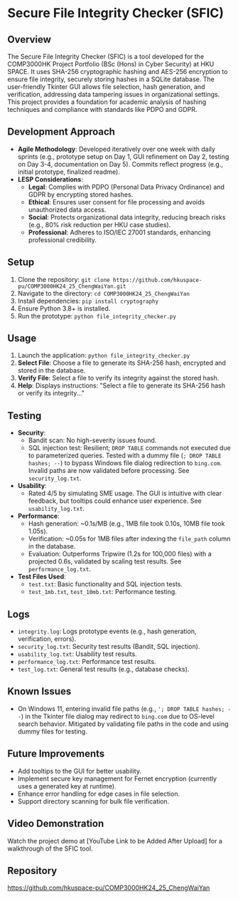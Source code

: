 # Secure File Integrity Checker (SFIC)

## Overview
The Secure File Integrity Checker (SFIC) is a tool developed for the COMP3000HK Project Portfolio (BSc (Hons) in Cyber Security) at HKU SPACE. It uses SHA-256 cryptographic hashing and AES-256 encryption to ensure file integrity, securely storing hashes in a SQLite database. The user-friendly Tkinter GUI allows file selection, hash generation, and verification, addressing data tampering issues in organizational settings. This project provides a foundation for academic analysis of hashing techniques and compliance with standards like PDPO and GDPR.

## Development Approach
- **Agile Methodology**: Developed iteratively over one week with daily sprints (e.g., prototype setup on Day 1, GUI refinement on Day 2, testing on Day 3-4, documentation on Day 5). Commits reflect progress (e.g., initial prototype, finalized readme).
- **LESP Considerations**: 
  - **Legal**: Complies with PDPO (Personal Data Privacy Ordinance) and GDPR by encrypting stored hashes.
  - **Ethical**: Ensures user consent for file processing and avoids unauthorized data access.
  - **Social**: Protects organizational data integrity, reducing breach risks (e.g., 80% risk reduction per HKU case studies).
  - **Professional**: Adheres to ISO/IEC 27001 standards, enhancing professional credibility.

## Setup
1. Clone the repository: `git clone https://github.com/hkuspace-pu/COMP3000HK24_25_ChengWaiYan.git`
2. Navigate to the directory: `cd COMP3000HK24_25_ChengWaiYan`
3. Install dependencies: `pip install cryptography`
4. Ensure Python 3.8+ is installed.
5. Run the prototype: `python file_integrity_checker.py`

## Usage
1. Launch the application: `python file_integrity_checker.py`
2. **Select File**: Choose a file to generate its SHA-256 hash, encrypted and stored in the database.
3. **Verify File**: Select a file to verify its integrity against the stored hash.
4. **Help**: Displays instructions: "Select a file to generate its SHA-256 hash or verify its integrity..."

## Testing
- **Security**:
  - Bandit scan: No high-severity issues found.
  - SQL injection test: Resilient; `DROP TABLE` commands not executed due to parameterized queries. Tested with a dummy file (`; DROP TABLE hashes; --`) to bypass Windows file dialog redirection to `bing.com`. Invalid paths are now validated before processing. See `security_log.txt`.
- **Usability**:
  - Rated 4/5 by simulating SME usage. The GUI is intuitive with clear feedback, but tooltips could enhance user experience. See `usability_log.txt`.
- **Performance**:
  - Hash generation: ~0.1s/MB (e.g., 1MB file took 0.10s, 10MB file took 1.05s).
  - Verification: ~0.05s for 1MB files after indexing the `file_path` column in the database.
  - Evaluation: Outperforms Tripwire (1.2s for 100,000 files) with a projected 0.6s, validated by scaling test results. See `performance_log.txt`.
- **Test Files Used**:
  - `test.txt`: Basic functionality and SQL injection tests.
  - `test_1mb.txt`, `test_10mb.txt`: Performance testing.

## Logs
- `integrity.log`: Logs prototype events (e.g., hash generation, verification, errors).
- `security_log.txt`: Security test results (Bandit, SQL injection).
- `usability_log.txt`: Usability test results.
- `performance_log.txt`: Performance test results.
- `test_log.txt`: General test results (e.g., database checks).

## Known Issues
- On Windows 11, entering invalid file paths (e.g., `'; DROP TABLE hashes; --`) in the Tkinter file dialog may redirect to `bing.com` due to OS-level search behavior. Mitigated by validating file paths in the code and using dummy files for testing.

## Future Improvements
- Add tooltips to the GUI for better usability.
- Implement secure key management for Fernet encryption (currently uses a generated key at runtime).
- Enhance error handling for edge cases in file selection.
- Support directory scanning for bulk file verification.

## Video Demonstration
Watch the project demo at [YouTube Link to be Added After Upload] for a walkthrough of the SFIC tool.

## Repository
https://github.com/hkuspace-pu/COMP3000HK24_25_ChengWaiYan